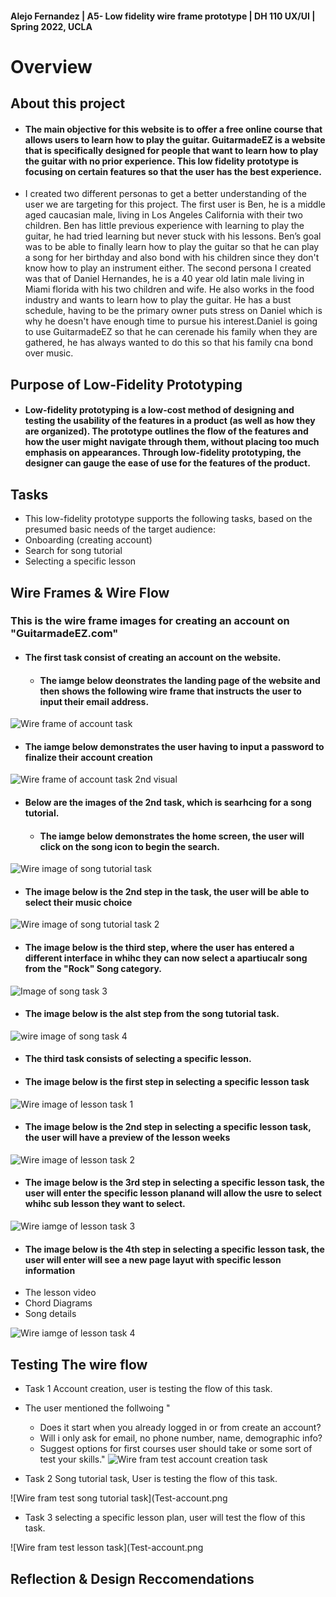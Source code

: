 #### Alejo Fernandez | A5- Low fidelity wire frame prototype | DH 110 UX/UI | Spring 2022, UCLA

# Overview

## About this project
  - #### The main objective for this website is to offer a free online course that allows users to learn how to play the guitar. GuitarmadeEZ is a website that is specifically designed for people that want to learn how to play the guitar with no prior experience. This low fidelity prototype is focusing on certain features so that the user has the best experience.

  - I created two different personas to get a better understanding of the user we are targeting for this project. The first user is Ben, he is a middle aged caucasian male, living in Los Angeles California with their two children. Ben has little previous experience with learning to play the guitar, he had tried learning but never stuck with his lessons. Ben’s goal was to be able to finally learn how to play the guitar so that he can play a song for her birthday and also bond with his children since they don't know how to play an instrument either. The second persona I created was that of Daniel Hernandes, he is a 40 year old latin male living in Miami florida with his two children and wife. He also  works in the food industry and wants to learn how to play the guitar. He has a bust schedule, having to be the primary owner puts stress on Daniel which is why he doesn't have enough time to pursue his interest.Daniel is going to use GuitarmadeEZ so that he can cerenade his family when they are gathered, he has always wanted to do this so that his family cna bond over music.

## Purpose of Low-Fidelity Prototyping

  - #### Low-fidelity prototyping is a low-cost method of designing and testing the usability of the features in a product (as well as how they are organized). The prototype outlines the flow of the features and how the user might navigate through them, without placing too much emphasis on appearances. Through low-fidelity prototyping, the designer can gauge the ease of use for the features of the product.

## Tasks
  - This low-fidelity prototype supports the following tasks, based on the presumed basic needs of the target audience:
  - Onboarding (creating account)
  - Search for song tutorial
  - Selecting a specific lesson 

## Wire Frames & Wire Flow

### This is the wire frame images for creating an account on "GuitarmadeEZ.com"

  - #### The first task consist of creating an account on the website.
    - #### The iamge below deonstrates the landing page of the website and then shows the following wire frame that instructs the user to input their email address.
  
![Wire frame of account task](Account-task-1.png)

 - #### The iamge below demonstrates the user having to input a password to finalize their account creation

![Wire frame of account task 2nd visual](Account-task-2.png)

  - #### Below are the images of the 2nd task, which is searhcing for a song tutorial.

    - #### The iamge below demonstrates the home screen, the user will click on the song icon to begin the search.
    
![Wire image of song tutorial task](Song-task-1.png)

   - #### The image below is the 2nd step in the task, the user will be able to select their music choice
   
![Wire image of song tutorial task 2](Song-task-2.png)

  - #### The image below is the third step, where the user has entered a different interface in whihc they can now select a apartiucalr song from the "Rock" Song category.
 
![Image of song task 3](Song-task-3.png)

  - #### The image below is the alst step from the song tutorial task.
  
  ![ wire image of song task 4](Song-task-4.png)
  
   - #### The third task consists of selecting a specific lesson.
   
   - #### The image below is the first step in selecting a specific lesson task

![Wire image of lesson task 1](Lesson-task-1.png)

 - #### The image below is the 2nd step in selecting a specific lesson task, the user will have a preview of the lesson weeks 

![Wire image of lesson task 2](Lesson-task-2.png)

  - #### The image below is the 3rd step in selecting a specific lesson task, the user will enter the specific lesson planand will allow the usre to select whihc sub lesson they want to select.

![Wire iamge of lesson task 3](Lesson-task-3.png)

 - #### The image below is the 4th step in selecting a specific lesson task, the user will enter will see a new page layut with specific lesson information
  - The lesson video
  - Chord Diagrams
  - Song details

![Wire iamge of lesson task 4](Lesson-task-4.png)

## Testing The wire flow

  - Task 1 Account creation, user is testing the flow of this task.
  - The user mentioned the follwoing " 
     -  Does it start when you already logged in or from create an account? 
     -  Will i only ask for email, no phone number, name, demographic info?
     - Suggest options for first courses user should take or some sort of test your skills."
![Wire fram test account creation task](Test-account.jpg)

  - Task 2 Song tutorial task, User is testing the flow of this task.

![Wire fram test song tutorial task](Test-account.png

  - Task 3 selecting a specific lesson plan, user will test the flow of this task.

![Wire fram test lesson task](Test-account.png


## Reflection & Design Reccomendations

